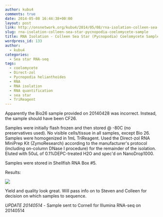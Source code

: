 ```yaml
---
author: kubu4
comments: true
date: 2014-05-08 16:44:38+00:00
layout: post
link: http://onsnetwork.org/kubu4/2014/05/08/rna-isolation-colleen-sea-star-pycnopodia-coelomycete-sample/
slug: rna-isolation-colleen-sea-star-pycnopodia-coelomycete-sample
title: RNA Isolation - Colleen Sea Star (Pycnopodia) Coelomycete Sample
wordpress_id: 133
author:
  - kubu4
categories:
  - Sea star RNA-seq
tags:
  - coelomycete
  - Direct-zol
  - Pycnopodia helianthoides
  - RNA
  - RNA isolation
  - RNA quantification
  - sea star
  - TriReagent
---
```


Apparently the Bio26 sample provided on 20140428 was incorrect. Instead, the sample should have been CF26.

Samples were initially flash frozen and then stored @ -80C (no preservatives used). No visible cells/tissue in all samples, except Bio 26. Samples were homogenized in 1mL TriReagent. Used the Direct-zol RNA MiniPrep Kit (ZymoResearch) according to the manufacturer's protocol (including on-column DNase I procedure) for the remainder of the isolation. Eluted with 50uL of 0.1%DEPC-treated H2O and spec'd on NanoDrop1000.

Samples were stored in Shellfish RNA Box #5.

Results:

![](http://eagle.fish.washington.edu/Arabidopsis/20140508%20-%20RNA%20DNased%20Sea%20star%20CF26%20ODs.JPG)

Yield and quality look great. Will pass info on to Steven and Colleen for decision on which samples to sequence.

_UPDATE 20140514_ - Sample sent to Cornell for Illumina RNA-seq on 20140514
